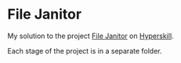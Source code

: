 # File Janitor

My solution to the project [File Janitor](https://hyperskill.org/projects/330?track=26) on [Hyperskill](https://hyperskill.org).

Each stage of the project is in a separate folder.
